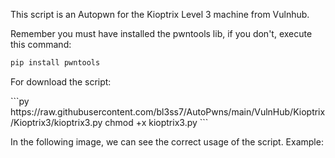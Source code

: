 <p>This script is an Autopwn for the Kioptrix Level 3 machine from Vulnhub.</p>
<p>Remember you must have installed the pwntools lib, if you don't, execute this command:</p>

```python
pip install pwntools
```
<p>For download the script:</p>
```py
https://raw.githubusercontent.com/bl3ss7/AutoPwns/main/VulnHub/Kioptrix/Kioptrix3/kioptrix3.py
chmod +x kioptrix3.py
```
<p>In the following image, we can see the correct usage of the script. Example: </p>
